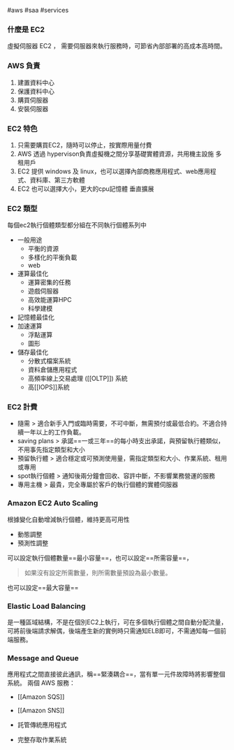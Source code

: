 #aws #saa #services 

### 什麼是 EC2
虛擬伺服器 EC2 ，
需要伺服器來執行服務時，可節省內部部署的高成本高時間。

### AWS 負責
1. 建置資料中心
2. 保護資料中心
3. 購買伺服器
4. 安裝伺服器

### EC2 特色
1. 只需要購買EC2，隨時可以停止，按實際用量付費
2. AWS 透過 hypervison負責虛擬機之間分享基礎實體資源，共用機主設施 多租用戶
3. EC2 提供 windows 及 linux，也可以選擇內部商務應用程式、web應用程式、資料庫、第三方軟體
4. EC2 也可以選擇大小，更大的cpu記憶體 垂直擴展

### EC2 類型
每個ec2執行個體類型都分組在不同執行個體系列中
- 一般用途
	- 平衡的資源
	- 多樣化的平衡負載
	- web
- 運算最佳化
	- 運算密集的任務
	- 遊戲伺服器
	- 高效能運算HPC
	- 科學建模
- 記憶體最佳化
- 加速運算
	- 浮點運算
	- 圖形
- 儲存最佳化
	- 分散式檔案系統
	- 資料倉儲應用程式
	- 高頻率線上交易處理 ([[OLTP]]) 系統
	- 高[[IOPS]]系統


### EC2 計費
- 隨需 > 適合新手入門或臨時需要，不可中斷，無需預付或最低合約。不適合持續一年以上的工作負載。
- saving plans > 承諾==一或三年==的每小時支出承諾，與預留執行體類似，不用事先指定類型和大小
- 預留執行體 > 適合穩定或可預測使用量，需指定類型和大小、作業系統、租用或專用
- spot執行個體 > 通知後兩分鐘會回收、容許中斷，不影響業務營運的服務
- 專用主機 > 最貴，完全專屬於客戶的執行個體的實體伺服器

### Amazon EC2 Auto Scaling

根據變化自動增減執行個體，維持更高可用性
- 動態調整
- 預測性調整

可以設定執行個體數量==最小容量==，也可以設定==所需容量==，

>  如果沒有設定所需數量，則所需數量預設為最小數量。

也可以設定==最大容量==


### Elastic Load Balancing

是一種區域結構，不是在個別EC2上執行，可在多個執行個體之間自動分配流量，可將前後端請求解偶，後端產生新的實例時只需通知ELB即可，不需通知每一個前端服務。


### Message and Queue

應用程式之間直接彼此通訊，稱==緊湊耦合==，當有單一元件故障時將影響整個系統。
兩個 AWS 服務：
-  [[Amazon SQS]]
-  [[Amazon SNS]]


- 託管傳統應用程式
- 完整存取作業系統